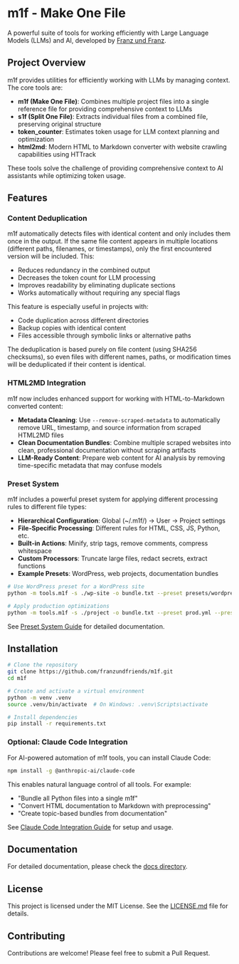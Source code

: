 # m1f - Make One File

A powerful suite of tools for working efficiently with Large Language Models
(LLMs) and AI, developed by [Franz und Franz](https://franz.agency).

## Project Overview

m1f provides utilities for efficiently working with LLMs by managing context.
The core tools are:

- **m1f (Make One File)**: Combines multiple project files into a single
  reference file for providing comprehensive context to LLMs
- **s1f (Split One File)**: Extracts individual files from a combined file,
  preserving original structure
- **token_counter**: Estimates token usage for LLM context planning and
  optimization
- **html2md**: Modern HTML to Markdown converter with website crawling
  capabilities using HTTrack

These tools solve the challenge of providing comprehensive context to AI
assistants while optimizing token usage.

## Features

### Content Deduplication

m1f automatically detects files with identical content and only includes them
once in the output. If the same file content appears in multiple locations
(different paths, filenames, or timestamps), only the first encountered version
will be included. This:

- Reduces redundancy in the combined output
- Decreases the token count for LLM processing
- Improves readability by eliminating duplicate sections
- Works automatically without requiring any special flags

This feature is especially useful in projects with:

- Code duplication across different directories
- Backup copies with identical content
- Files accessible through symbolic links or alternative paths

The deduplication is based purely on file content (using SHA256 checksums), so
even files with different names, paths, or modification times will be
deduplicated if their content is identical.

### HTML2MD Integration

m1f now includes enhanced support for working with HTML-to-Markdown converted
content:

- **Metadata Cleaning**: Use `--remove-scraped-metadata` to automatically remove
  URL, timestamp, and source information from scraped HTML2MD files
- **Clean Documentation Bundles**: Combine multiple scraped websites into clean,
  professional documentation without scraping artifacts
- **LLM-Ready Content**: Prepare web content for AI analysis by removing
  time-specific metadata that may confuse models

### Preset System

m1f includes a powerful preset system for applying different processing rules to
different file types:

- **Hierarchical Configuration**: Global (~/.m1f/) → User → Project settings
- **File-Specific Processing**: Different rules for HTML, CSS, JS, Python, etc.
- **Built-in Actions**: Minify, strip tags, remove comments, compress whitespace
- **Custom Processors**: Truncate large files, redact secrets, extract functions
- **Example Presets**: WordPress, web projects, documentation bundles

```bash
# Use WordPress preset for a WordPress site
python -m tools.m1f -s ./wp-site -o bundle.txt --preset presets/wordpress.m1f-presets.yml

# Apply production optimizations
python -m tools.m1f -s ./project -o bundle.txt --preset prod.yml --preset-group production
```

See [Preset System Guide](docs/m1f_presets.md) for detailed documentation.

## Installation

```bash
# Clone the repository
git clone https://github.com/franzundfriends/m1f.git
cd m1f

# Create and activate a virtual environment
python -m venv .venv
source .venv/bin/activate  # On Windows: .venv\Scripts\activate

# Install dependencies
pip install -r requirements.txt
```

### Optional: Claude Code Integration

For AI-powered automation of m1f tools, you can install Claude Code:

```bash
npm install -g @anthropic-ai/claude-code
```

This enables natural language control of all tools. For example:

- "Bundle all Python files into a single m1f"
- "Convert HTML documentation to Markdown with preprocessing"
- "Create topic-based bundles from documentation"

See [Claude Code Integration Guide](docs/CLAUDE_CODE_INTEGRATION.md) for setup
and usage.

## Documentation

For detailed documentation, please check the [docs directory](./docs/README.md).

## License

This project is licensed under the MIT License. See the [LICENSE.md](LICENSE)
file for details.

## Contributing

Contributions are welcome! Please feel free to submit a Pull Request.
